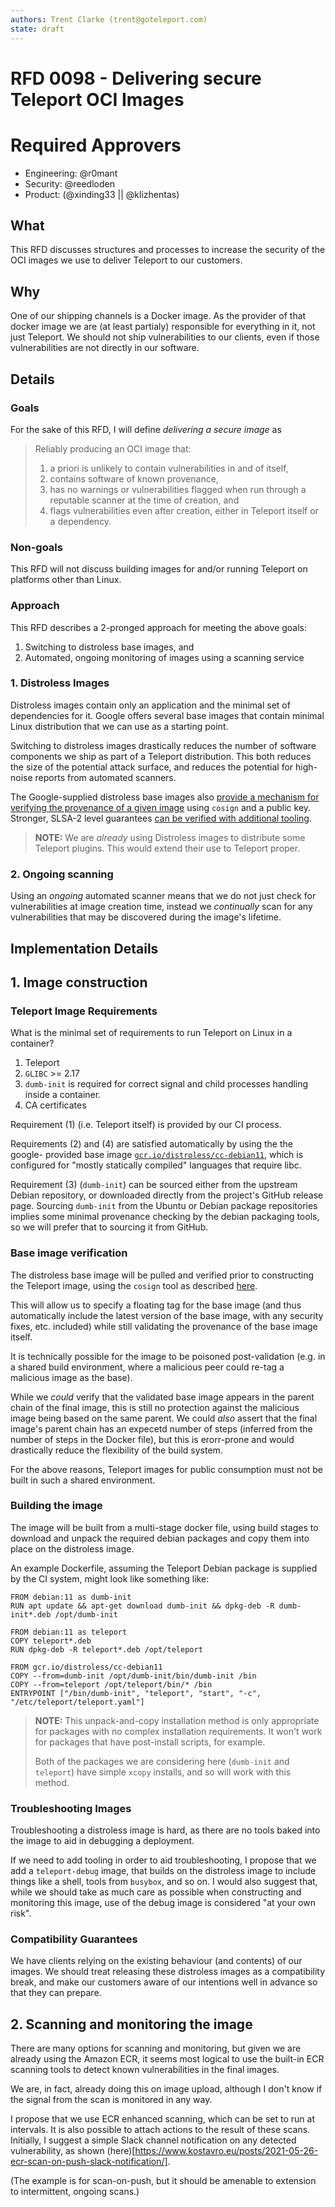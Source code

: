 ```yaml
---
authors: Trent Clarke (trent@goteleport.com)
state: draft
---
```


# RFD 0098 - Delivering secure Teleport OCI Images

# Required Approvers
* Engineering: @r0mant
* Security: @reedloden
* Product: (@xinding33 || @klizhentas)

## What

This RFD discusses structures and processes to increase the security of the OCI 
images we use to deliver Teleport to our customers.

## Why

One of our shipping channels is a Docker image. As the provider of that docker
image we are (at least partialy) responsible for everything in it, not just
Teleport. We should not ship vulnerabilities to our clients, even if those 
vulnerabilities are not directly in our software.

## Details

### Goals

For the sake of this RFD, I will define _delivering a secure image_ as 

> Reliably producing an OCI image that:
>
>
>  1. a priori is unlikely to contain vulnerabilities in and of itself, 
>  2. contains software of known provenance,
>  3. has no warnings or vulnerabilities flagged when run through a reputable 
>     scanner at the time of creation, and
>  4. flags vulnerabilities even after creation, either in Teleport itself or 
>     a dependency.

### Non-goals

This RFD will not discuss building images for and/or running Teleport on
platforms other than Linux.

### Approach

This RFD describes a 2-pronged approach for meeting the above goals:

   1. Switching to distroless base images, and 
   2. Automated, ongoing monitoring of images using a scanning service

### 1. Distroless Images

Distroless images contain only an application and the minimal set of
dependencies for it. Google offers several base images that contain minimal 
Linux distribution that we can use as a starting point.

Switching to distroless images drastically reduces the number of software components 
we ship as part of a Teleport distribution. This both reduces the size of the potential
attack surface, and reduces the potential for high-noise reports from automated
scanners. 

The Google-supplied distroless base images also [provide a mechanism for verifying the
provenance of a given image](https://github.com/GoogleContainerTools/distroless#how-do-i-verify-distroless-images) 
using `cosign` and a public key. Stronger, SLSA-2 level guarantees [can be verified with additional
tooling](https://security.googleblog.com/2021/09/distroless-builds-are-now-slsa-2.html). 

> **NOTE:** We are _already_  using Distroless images to distribute some Teleport 
> plugins. This would extend their use to Teleport proper.

### 2. Ongoing scanning

Using an _ongoing_ automated scanner means that we do not just check for 
vulnerabilities at image creation time, instead we _continually_ scan for any vulnerabilities 
that may be discovered during the image's lifetime.

## Implementation Details

## 1. Image construction

### Teleport Image Requirements

What is the minimal set of requirements to run Teleport on Linux in a container?

   1. Teleport
   2. `GLIBC` >= 2.17
   3. `dumb-init` is required for correct signal and child processes handling
      inside a container.
   4. CA certificates

Requirement (1) (i.e. Teleport itself) is provided by our CI process. 

Requirements (2) and (4) are satisfied automatically by using the the google-
provided base image [`gcr.io/distroless/cc-debian11`](https://github.com/GoogleContainerTools/distroless#what-images-are-available), which is configured for "mostly statically compiled" languages that require libc.

Requirement (3) (`dumb-init`) can be sourced either from the upstream Debian repository, or
downloaded directly from the project's GitHub release page. Sourcing `dumb-init` from the 
Ubuntu or Debian package repositories implies some minimal provenance checking by the debian
packaging tools, so we will prefer that to sourcing it from GitHub.

### Base image verification

The distroless base image will be pulled and verified prior to constructing the
Teleport image, using the `cosign` tool as described [here](https://github.com/GoogleContainerTools/distroless#how-do-i-verify-distroless-images).

This will allow us to specify a floating tag for the base image (and thus
automatically include the latest version of the base image, with any security
fixes, etc. included) while still validating the provenance of the base image
itself.

It is technically possible for the image to be poisoned post-validation (e.g.
in a shared build environment, where a malicious peer could re-tag a malicious
image as the base).

While we _could_ verify that the validated base image appears in the parent 
chain of the final image, this is still no protection against the malicious 
image being based on the same parent. We could _also_ assert that the final 
image's parent chain has an expecetd number of steps (inferred from the number
of steps in the Docker file), but this is erorr-prone and would drastically 
reduce the flexibility of the build system.

For the above reasons, Teleport images for public consumption must not be 
built in such a shared environment.

### Building the image

The image will be built from a multi-stage docker file, using build stages to download
and unpack the required debian packages and copy them into place on the distroless 
image. 

An example Dockerfile, assuming the Teleport Debian package is supplied by the 
CI system, might look like something like:

```Docker
FROM debian:11 as dumb-init
RUN apt update && apt-get download dumb-init && dpkg-deb -R dumb-init*.deb /opt/dumb-init

FROM debian:11 as teleport
COPY teleport*.deb
RUN dpkg-deb -R teleport*.deb /opt/teleport

FROM gcr.io/distroless/cc-debian11
COPY --from=dumb-init /opt/dumb-init/bin/dumb-init /bin
COPY --from=teleport /opt/teleport/bin/* /bin
ENTRYPOINT ["/bin/dumb-init", "teleport", "start", "-c", "/etc/teleport/teleport.yaml"]
```
> **NOTE:** This unpack-and-copy installation method is only appropriate for
> packages with no complex installation requirements. It won't work for 
> packages that have post-install scripts, for example.
>
>
> Both of the packages we are considering here (`dumb-init` and `teleport`) 
> have simple `xcopy` installs, and so will work with this method.

### Troubleshooting Images

Troubleshooting a distroless image is hard, as there are no tools baked into
the image to aid in debugging a deployment.

If we need to add tooling in order to aid troubleshooting, I propose that we
add a `teleport-debug` image, that builds on the distroless image to include
things like a shell, tools from `busybox`, and so on. I would also suggest 
that, while we should take as much care as possible when constructing and 
monitoring this image, use of the debug image is considered "at your own risk".

### Compatibility Guarantees

We have clients relying on the existing behaviour (and contents) of our images. We
should treat releasing these distroless images as a compatibility break, and make 
our customers aware of our intentions well in advance so that they can prepare.

## 2. Scanning and monitoring the image

There are many options for scanning and monitoring, but given we are already using the
Amazon ECR, it seems most logical to use the built-in ECR scanning tools to detect
known vulnerabilities in the final images.

We are, in fact, already doing this on image upload, although I don't know if
the signal from the scan is monitored in any way.

I propose that we use ECR enhanced scanning, which can be set to run at
intervals. It is also possible to attach actions to the result of these scans.
Initially, I suggest a simple Slack channel notification on any detected
vulnerability, as shown (here)[https://www.kostavro.eu/posts/2021-05-26-ecr-scan-on-push-slack-notification/]. 

(The example is for scan-on-push, but it should be amenable to extension to 
intermittent, ongoing scans.)
